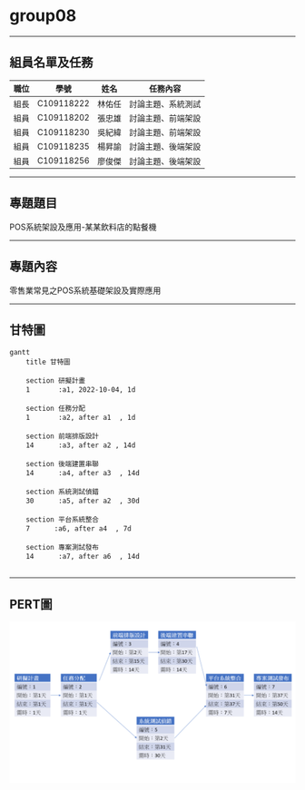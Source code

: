 # group08
***

## 組員名單及任務
|職位 |學號|姓名|任務內容|
|-----|--------|--------|--------|
|組長|C109118222|林佑任|討論主題、系統測試|
|組員|C109118202|張忠雄|討論主題、前端架設|
|組員|C109118230|吳紀緯|討論主題、前端架設|
|組員|C109118235|楊昇諭|討論主題、後端架設|
|組員|C109118256|廖俊傑|討論主題、後端架設|
***

## 專題題目
POS系統架設及應用-某某飲料店的點餐機
***

## 專題內容
零售業常見之POS系統基礎架設及實際應用
***

## 甘特圖
```mermaid
gantt
    title 甘特圖
    
    section 研擬計畫
    1       :a1, 2022-10-04, 1d
   
    section 任務分配
    1       :a2, after a1  , 1d
    
    section 前端排版設計
    14      :a3, after a2 , 14d
    
    section 後端建置串聯
    14      :a4, after a3  , 14d
    
    section 系統測試偵錯
    30      :a5, after a2  , 30d
    
    section 平台系統整合
    7      :a6, after a4  , 7d
    
    section 專案測試發布
    14      :a7, after a6  , 14d
   
```

***
## PERT圖
![image](https://github.com/C109118222/group08/blob/main/PERT.png)


